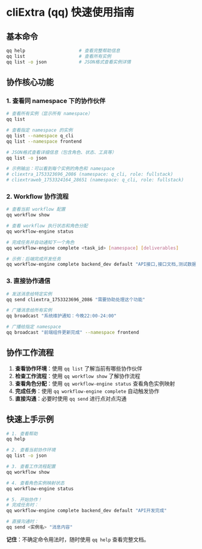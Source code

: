 # cliExtra (qq) 快速使用指南

## 基本命令

```bash
qq help                    # 查看完整帮助信息
qq list                    # 查看所有实例
qq list -o json            # JSON格式查看实例详情
```

## 协作核心功能

### 1. 查看同 namespace 下的协作伙伴

```bash
# 查看所有实例（显示所有 namespace）
qq list

# 查看指定 namespace 的实例
qq list --namespace q_cli
qq list --namespace frontend

# JSON格式查看详细信息（包含角色、状态、工具等）
qq list -o json

# 示例输出：可以看到每个实例的角色和 namespace
# cliextra_1753323696_2086 (namespace: q_cli, role: fullstack)
# cliextraweb_1753324164_28651 (namespace: q_cli, role: fullstack)
```

### 2. Workflow 协作流程

```bash
# 查看当前 workflow 配置
qq workflow show

# 查看 workflow 执行状态和角色分配
qq workflow-engine status

# 完成任务并自动通知下一个角色
qq workflow-engine complete <task_id> [namespace] [deliverables]

# 示例：后端完成开发任务
qq workflow-engine complete backend_dev default "API接口,接口文档,测试数据"
```

### 3. 直接协作通信

```bash
# 发送消息给特定实例
qq send cliextra_1753323696_2086 "需要协助处理这个功能"

# 广播消息给所有实例
qq broadcast "系统维护通知：今晚22:00-24:00"

# 广播给指定 namespace
qq broadcast "前端组件更新完成" --namespace frontend
```

## 协作工作流程

1. **查看协作环境**：使用 `qq list` 了解当前有哪些协作伙伴
2. **检查工作流程**：使用 `qq workflow show` 了解协作流程
3. **查看角色分配**：使用 `qq workflow-engine status` 查看角色实例映射
4. **完成任务**：使用 `qq workflow-engine complete` 自动触发协作
5. **直接沟通**：必要时使用 `qq send` 进行点对点沟通

## 快速上手示例

```bash
# 1. 查看帮助
qq help

# 2. 查看当前协作环境
qq list -o json

# 3. 查看工作流程配置
qq workflow show

# 4. 查看角色实例映射状态
qq workflow-engine status

# 5. 开始协作！
# 完成任务时：
qq workflow-engine complete backend_dev default "API开发完成"

# 直接沟通时：
qq send <实例名> "消息内容"
```

**记住**：不确定命令用法时，随时使用 `qq help` 查看完整文档。
